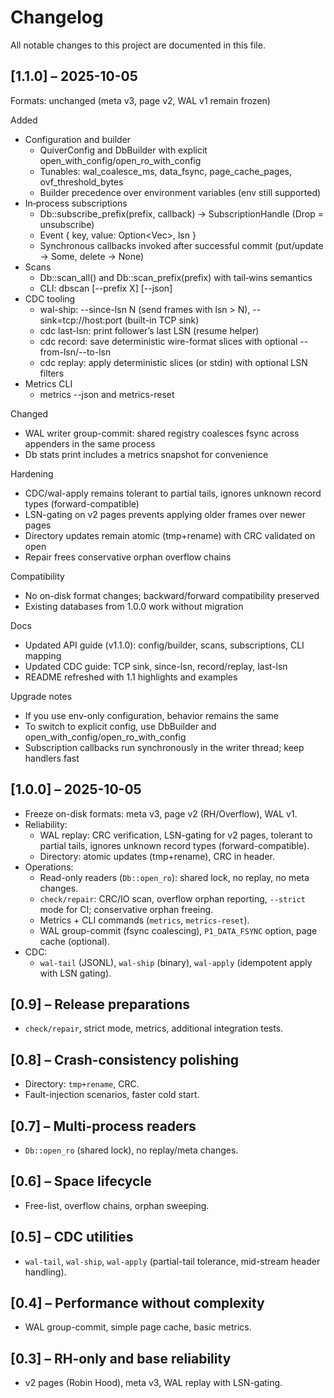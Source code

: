 # Changelog

All notable changes to this project are documented in this file.

## [1.1.0] – 2025-10-05

Formats: unchanged (meta v3, page v2, WAL v1 remain frozen)

Added
- Configuration and builder
  - QuiverConfig and DbBuilder with explicit open_with_config/open_ro_with_config
  - Tunables: wal_coalesce_ms, data_fsync, page_cache_pages, ovf_threshold_bytes
  - Builder precedence over environment variables (env still supported)
- In‑process subscriptions
  - Db::subscribe_prefix(prefix, callback) → SubscriptionHandle (Drop = unsubscribe)
  - Event { key, value: Option<Vec<u8>>, lsn }
  - Synchronous callbacks invoked after successful commit (put/update → Some, delete → None)
- Scans
  - Db::scan_all() and Db::scan_prefix(prefix) with tail‑wins semantics
  - CLI: dbscan [--prefix X] [--json]
- CDC tooling
  - wal-ship: --since-lsn N (send frames with lsn > N), --sink=tcp://host:port (built-in TCP sink)
  - cdc last-lsn: print follower’s last LSN (resume helper)
  - cdc record: save deterministic wire-format slices with optional --from-lsn/--to-lsn
  - cdc replay: apply deterministic slices (or stdin) with optional LSN filters
- Metrics CLI
  - metrics --json and metrics-reset

Changed
- WAL writer group-commit: shared registry coalesces fsync across appenders in the same process
- Db stats print includes a metrics snapshot for convenience

Hardening
- CDC/wal-apply remains tolerant to partial tails, ignores unknown record types (forward-compatible)
- LSN-gating on v2 pages prevents applying older frames over newer pages
- Directory updates remain atomic (tmp+rename) with CRC validated on open
- Repair frees conservative orphan overflow chains

Compatibility
- No on-disk format changes; backward/forward compatibility preserved
- Existing databases from 1.0.0 work without migration

Docs
- Updated API guide (v1.1.0): config/builder, scans, subscriptions, CLI mapping
- Updated CDC guide: TCP sink, since-lsn, record/replay, last-lsn
- README refreshed with 1.1 highlights and examples

Upgrade notes
- If you use env-only configuration, behavior remains the same
- To switch to explicit config, use DbBuilder and open_with_config/open_ro_with_config
- Subscription callbacks run synchronously in the writer thread; keep handlers fast

## [1.0.0] – 2025-10-05

- Freeze on-disk formats: meta v3, page v2 (RH/Overflow), WAL v1.
- Reliability:
  - WAL replay: CRC verification, LSN-gating for v2 pages, tolerant to partial tails, ignores unknown record types (forward-compatible).
  - Directory: atomic updates (tmp+rename), CRC in header.
- Operations:
  - Read-only readers (`Db::open_ro`): shared lock, no replay, no meta changes.
  - `check/repair`: CRC/IO scan, overflow orphan reporting, `--strict` mode for CI; conservative orphan freeing.
  - Metrics + CLI commands (`metrics`, `metrics-reset`).
  - WAL group-commit (fsync coalescing), `P1_DATA_FSYNC` option, page cache (optional).
- CDC:
  - `wal-tail` (JSONL), `wal-ship` (binary), `wal-apply` (idempotent apply with LSN gating).

## [0.9] – Release preparations

- `check/repair`, strict mode, metrics, additional integration tests.

## [0.8] – Crash-consistency polishing

- Directory: `tmp+rename`, CRC.
- Fault-injection scenarios, faster cold start.

## [0.7] – Multi-process readers

- `Db::open_ro` (shared lock), no replay/meta changes.

## [0.6] – Space lifecycle

- Free-list, overflow chains, orphan sweeping.

## [0.5] – CDC utilities

- `wal-tail`, `wal-ship`, `wal-apply` (partial-tail tolerance, mid-stream header handling).

## [0.4] – Performance without complexity

- WAL group-commit, simple page cache, basic metrics.

## [0.3] – RH-only and base reliability

- v2 pages (Robin Hood), meta v3, WAL replay with LSN-gating.